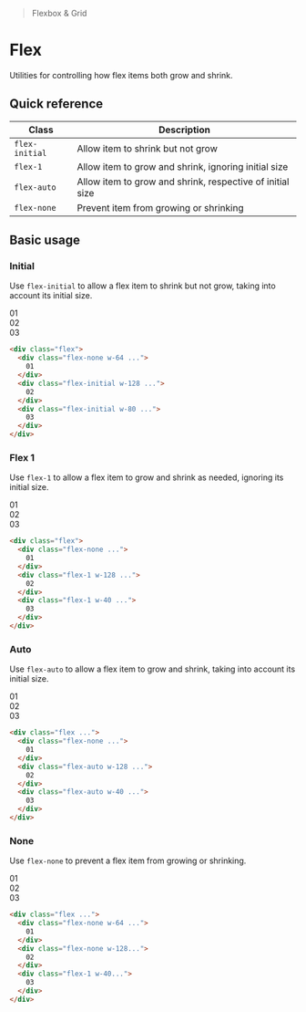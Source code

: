 <script setup>
const exampleClasses = 'p-24 rounded font-ex flex items-center justify-center'
</script>

> Flexbox & Grid

# Flex
Utilities for controlling how flex items both grow and shrink.

## Quick reference

| Class          | Description                                               |
| -------------- | --------------------------------------------------------- |
| `flex-initial` | Allow item to shrink but not grow                         |
| `flex-1`       | Allow item to grow and shrink, ignoring initial size      |
| `flex-auto`    | Allow item to grow and shrink, respective of initial size |
| `flex-none`    | Prevent item from growing or shrinking                    |

## Basic usage
### Initial
Use `flex-initial` to allow a flex item to shrink but not grow, taking into account its initial size.

<width-controller>
  <container>
    <box striped class="flex gap-16" fg-color="var(--tw-blue-fg)" bg-color="var(--tw-blue-bg)">
      <div class="w-64 flex-none bg-blue-800" :class="exampleClasses">01</div>
      <div class="w-128 flex-initial bg-blue-500" :class="exampleClasses">02</div>
      <div class="w-80 flex-initial bg-blue-500" :class="exampleClasses">03</div>
    </box>
  </container>
</width-controller>

```html
<div class="flex">
  <div class="flex-none w-64 ...">
    01
  </div>
  <div class="flex-initial w-128 ...">
    02
  </div>
  <div class="flex-initial w-80 ...">
    03
  </div>
</div>
```

### Flex 1
Use `flex-1` to allow a flex item to grow and shrink as needed, ignoring its initial size.

<width-controller>
  <container>
    <box striped class="flex gap-16" fg-color="var(--tw-pink-fg)" bg-color="var(--tw-pink-bg)">
      <div class="w-64 flex-none bg-pink-800" :class="exampleClasses">01</div>
      <div class="w-128 flex-1 bg-pink-500" :class="exampleClasses">02</div>
      <div class="w-40 flex-1 bg-pink-500" :class="exampleClasses">03</div>
    </box>
  </container>
</width-controller>

```html
<div class="flex">
  <div class="flex-none ...">
    01
  </div>
  <div class="flex-1 w-128 ...">
    02
  </div>
  <div class="flex-1 w-40 ...">
    03
  </div>
</div>
```

### Auto
Use `flex-auto` to allow a flex item to grow and shrink, taking into account its initial size.

<width-controller>
  <container>
    <box striped class="flex gap-16" fg-color="var(--tw-violet-fg)" bg-color="var(--tw-violet-bg)">
      <div class="w-64 flex-none bg-violet-800" :class="exampleClasses">01</div>
      <div class="w-128 flex-auto bg-violet-500" :class="exampleClasses">02</div>
      <div class="w-40 flex-auto bg-violet-500" :class="exampleClasses">03</div>
    </box>
  </container>
</width-controller>

```html
<div class="flex ...">
  <div class="flex-none ...">
    01
  </div>
  <div class="flex-auto w-128 ...">
    02
  </div>
  <div class="flex-auto w-40 ...">
    03
  </div>
</div>
```

### None
Use `flex-none` to prevent a flex item from growing or shrinking.

<width-controller>
  <container>
    <box striped class="flex gap-16" fg-color="var(--tw-indigo-fg)" bg-color="var(--tw-indigo-bg)">
      <div class="w-64 flex-none bg-indigo-800" :class="exampleClasses">01</div>
      <div class="w-128 flex-none bg-indigo-500" :class="exampleClasses">02</div>
      <div class="w-40 flex-1 bg-indigo-500" :class="exampleClasses">03</div>
    </box>
  </container>
</width-controller>

```html
<div class="flex ...">
  <div class="flex-none w-64 ...">
    01
  </div>
  <div class="flex-none w-128...">
    02
  </div>
  <div class="flex-1 w-40...">
    03
  </div>
</div>
```
